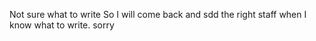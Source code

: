 Not sure what to write
So I will come back and sdd the right staff when I know what to write.
sorry
